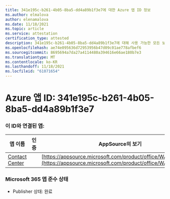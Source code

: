 ```yaml
---
title: 341e195c-b261-4b05-8ba5-dd4a89b1f3e7에 대한 Azure 앱 ID 정보
ms.author: elmalova
author: elenamalova
ms.date: 11/18/2021
ms.topic: article
ms.service: attestation
certification_type: attested
description: 341e195c-b261-4b05-8ba5-dd4a89b1f3e7에 대해 사용 가능한 모든 보안 및 규정 준수 정보입니다.
ms.openlocfilehash: ae74e095636d72953956b47d09c01ae778afbef6
ms.sourcegitcommit: 8695694a7da27a4114480a394616e66ae180b7e3
ms.translationtype: MT
ms.contentlocale: ko-KR
ms.lasthandoff: 11/18/2021
ms.locfileid: "61071654"
---
```

# <a name="azure-app-id-341e195c-b261-4b05-8ba5-dd4a89b1f3e7"></a>Azure 앱 ID: 341e195c-b261-4b05-8ba5-dd4a89b1f3e7


### <a name="apps-associated-with-this-id"></a>이 ID와 연결된 앱:
| **앱 이름** | **인증** | **AppSource의 보기** |
|--------------|---------------|-----------------------|
| [Contact Center](https://docs.microsoft.com/microsoft-365-app-certification/forward/WA200001428) |  | [https://appsource.microsoft.com/product/office/WA200001428](https://appsource.microsoft.com/product/office/WA200001428) |

### <a name="microsoft-365-app-compliance-status"></a>Microsoft 365 앱 준수 상태
- Publisher 상태: 완료
